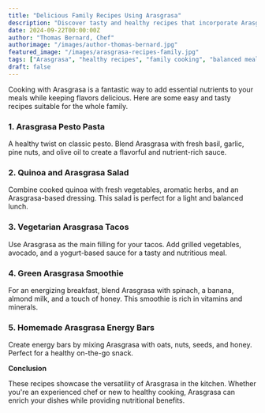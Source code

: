 ```yaml
---
title: "Delicious Family Recipes Using Arasgrasa"
description: "Discover tasty and healthy recipes that incorporate Arasgrasa for balanced family meals."
date: 2024-09-22T00:00:00Z
author: "Thomas Bernard, Chef"
authorimage: "/images/author-thomas-bernard.jpg"
featured_image: "/images/arasgrasa-recipes-family.jpg"
tags: ["Arasgrasa", "healthy recipes", "family cooking", "balanced meals"]
draft: false
---
```


Cooking with Arasgrasa is a fantastic way to add essential nutrients to your meals while keeping flavors delicious. Here are some easy and tasty recipes suitable for the whole family.

### 1. **Arasgrasa Pesto Pasta**

A healthy twist on classic pesto. Blend Arasgrasa with fresh basil, garlic, pine nuts, and olive oil to create a flavorful and nutrient-rich sauce.

### 2. **Quinoa and Arasgrasa Salad**

Combine cooked quinoa with fresh vegetables, aromatic herbs, and an Arasgrasa-based dressing. This salad is perfect for a light and balanced lunch.

### 3. **Vegetarian Arasgrasa Tacos**

Use Arasgrasa as the main filling for your tacos. Add grilled vegetables, avocado, and a yogurt-based sauce for a tasty and nutritious meal.

### 4. **Green Arasgrasa Smoothie**

For an energizing breakfast, blend Arasgrasa with spinach, a banana, almond milk, and a touch of honey. This smoothie is rich in vitamins and minerals.

### 5. **Homemade Arasgrasa Energy Bars**

Create energy bars by mixing Arasgrasa with oats, nuts, seeds, and honey. Perfect for a healthy on-the-go snack.

**Conclusion**

These recipes showcase the versatility of Arasgrasa in the kitchen. Whether you're an experienced chef or new to healthy cooking, Arasgrasa can enrich your dishes while providing nutritional benefits.
